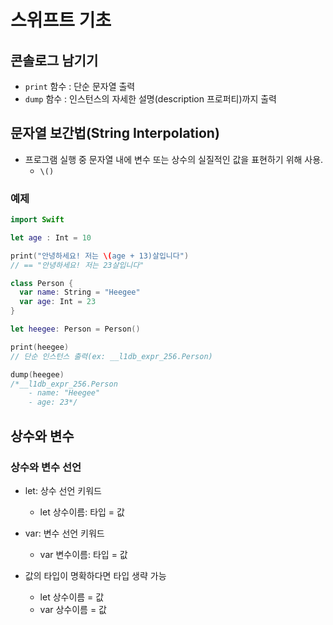 # 스위프트 기초

## 콘솔로그 남기기

- `print` 함수 : 단순 문자열 출력
- `dump` 함수 : 인스턴스의 자세한 설명(description 프로퍼티)까지 출력

## 문자열 보간법(String Interpolation)

- 프로그램 실행 중 문자열 내에 변수 또는 상수의 실질적인 값을 표현하기 위해 사용.
  - `\()`

### 예제

```swift
import Swift

let age : Int = 10

print("안녕하세요! 저는 \(age + 13)살입니다")
// == "안녕하세요! 저는 23살입니다"

class Person {
  var name: String = "Heegee"
  var age: Int = 23
}

let heegee: Person = Person()

print(heegee)
// 단순 인스턴스 출력(ex: __l1db_expr_256.Person)

dump(heegee)
/*__l1db_expr_256.Person
	- name: "Heegee"
	- age: 23*/
```





## 상수와 변수

### 상수와 변수 선언

- let: 상수 선언 키워드
  - let 상수이름: 타입 = 값
- var: 변수 선언 키워드
  - var 변수이름: 타입 = 값

- 값의 타입이 명확하다면 타입 생략 가능
  - let 상수이름 = 값
  - var 상수이름 = 값

